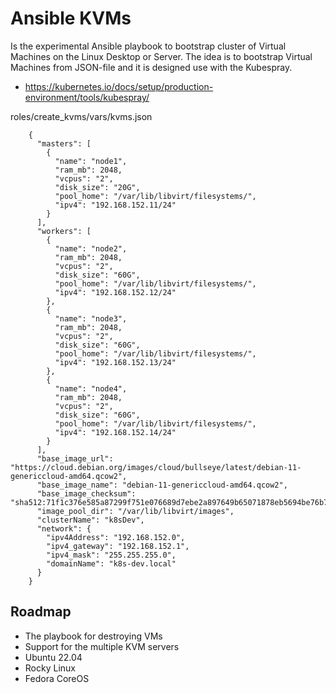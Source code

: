 # Ansible KVMs

Is the experimental Ansible playbook to bootstrap cluster of Virtual Machines on the Linux Desktop or Server. The idea is to bootstrap Virtual Machines from JSON-file and it is designed use with the Kubespray. 

- https://kubernetes.io/docs/setup/production-environment/tools/kubespray/

roles/create_kvms/vars/kvms.json

        {
          "masters": [
            {
              "name": "node1",
              "ram_mb": 2048,
              "vcpus": "2",
              "disk_size": "20G",
              "pool_home": "/var/lib/libvirt/filesystems/",
              "ipv4": "192.168.152.11/24"
            }
          ],
          "workers": [
            {
              "name": "node2",
              "ram_mb": 2048,
              "vcpus": "2",
              "disk_size": "60G",
              "pool_home": "/var/lib/libvirt/filesystems/",
              "ipv4": "192.168.152.12/24"
            },
            {
              "name": "node3",
              "ram_mb": 2048,
              "vcpus": "2",
              "disk_size": "60G",
              "pool_home": "/var/lib/libvirt/filesystems/",
              "ipv4": "192.168.152.13/24"
            },
            {
              "name": "node4",
              "ram_mb": 2048,
              "vcpus": "2",
              "disk_size": "60G",
              "pool_home": "/var/lib/libvirt/filesystems/",
              "ipv4": "192.168.152.14/24"
            }
          ],
          "base_image_url": "https://cloud.debian.org/images/cloud/bullseye/latest/debian-11-genericcloud-amd64.qcow2",
          "base_image_name": "debian-11-genericcloud-amd64.qcow2",
          "base_image_checksum": "sha512:71f1c376e585a87299f751e076689d7ebe2a897649b65071878eb5694be76b771f37c21d7a88630214f4650dec5307e9f73d597ec326f99bd3451e23f607e5b8",
          "image_pool_dir": "/var/lib/libvirt/images",
          "clusterName": "k8sDev",
          "network": {
            "ipv4Address": "192.168.152.0",
            "ipv4_gateway": "192.168.152.1",
            "ipv4_mask": "255.255.255.0",
            "domainName": "k8s-dev.local"
          }
        }
## Roadmap

- The playbook for destroying VMs
- Support for the multiple KVM servers
- Ubuntu 22.04
- Rocky Linux
- Fedora CoreOS


